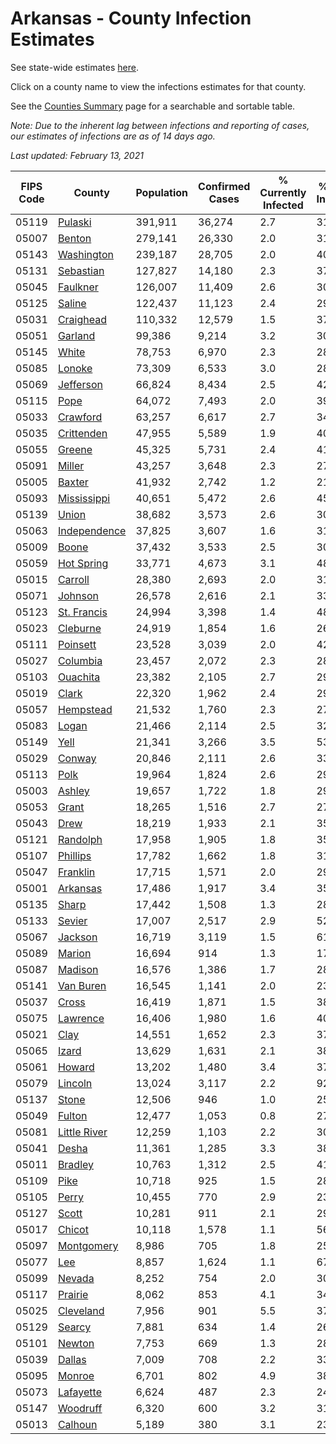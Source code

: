 # Arkansas - County Infection Estimates

See state-wide estimates [here](/infections/us-ar).

Click on a county name to view the infections estimates for that county.

See the [Counties Summary](/infections/summary-counties) page for a searchable and sortable table.

*Note: Due to the inherent lag between infections and reporting of cases, our estimates of infections are as of 14 days ago.*

*Last updated: February 13, 2021*

|   FIPS Code |                       County |   Population |   Confirmed Cases |   % Currently Infected |   % Total Infected |
|-------------|------------------------------|--------------|-------------------|------------------------|--------------------|
|       05119 |           [Pulaski](pulaski) |      391,911 |            36,274 |                    2.7 |               31.0 |
|       05007 |             [Benton](benton) |      279,141 |            26,330 |                    2.0 |               31.8 |
|       05143 |     [Washington](washington) |      239,187 |            28,705 |                    2.0 |               40.9 |
|       05131 |       [Sebastian](sebastian) |      127,827 |            14,180 |                    2.3 |               37.0 |
|       05045 |         [Faulkner](faulkner) |      126,007 |            11,409 |                    2.6 |               30.1 |
|       05125 |             [Saline](saline) |      122,437 |            11,123 |                    2.4 |               29.9 |
|       05031 |       [Craighead](craighead) |      110,332 |            12,579 |                    1.5 |               37.9 |
|       05051 |           [Garland](garland) |       99,386 |             9,214 |                    3.2 |               30.7 |
|       05145 |               [White](white) |       78,753 |             6,970 |                    2.3 |               28.9 |
|       05085 |             [Lonoke](lonoke) |       73,309 |             6,533 |                    3.0 |               28.9 |
|       05069 |       [Jefferson](jefferson) |       66,824 |             8,434 |                    2.5 |               42.8 |
|       05115 |                 [Pope](pope) |       64,072 |             7,493 |                    2.0 |               39.4 |
|       05033 |         [Crawford](crawford) |       63,257 |             6,617 |                    2.7 |               34.3 |
|       05035 |     [Crittenden](crittenden) |       47,955 |             5,589 |                    1.9 |               40.4 |
|       05055 |             [Greene](greene) |       45,325 |             5,731 |                    2.4 |               41.7 |
|       05091 |             [Miller](miller) |       43,257 |             3,648 |                    2.3 |               27.9 |
|       05005 |             [Baxter](baxter) |       41,932 |             2,742 |                    1.2 |               21.4 |
|       05093 |   [Mississippi](mississippi) |       40,651 |             5,472 |                    2.6 |               45.3 |
|       05139 |               [Union](union) |       38,682 |             3,573 |                    2.6 |               30.8 |
|       05063 | [Independence](independence) |       37,825 |             3,607 |                    1.6 |               31.8 |
|       05009 |               [Boone](boone) |       37,432 |             3,533 |                    2.5 |               30.8 |
|       05059 |     [Hot Spring](hot-spring) |       33,771 |             4,673 |                    3.1 |               48.1 |
|       05015 |           [Carroll](carroll) |       28,380 |             2,693 |                    2.0 |               31.6 |
|       05071 |           [Johnson](johnson) |       26,578 |             2,616 |                    2.1 |               33.8 |
|       05123 |   [St. Francis](st.-francis) |       24,994 |             3,398 |                    1.4 |               48.3 |
|       05023 |         [Cleburne](cleburne) |       24,919 |             1,854 |                    1.6 |               26.1 |
|       05111 |         [Poinsett](poinsett) |       23,528 |             3,039 |                    2.0 |               42.8 |
|       05027 |         [Columbia](columbia) |       23,457 |             2,072 |                    2.3 |               28.9 |
|       05103 |         [Ouachita](ouachita) |       23,382 |             2,105 |                    2.7 |               29.3 |
|       05019 |               [Clark](clark) |       22,320 |             1,962 |                    2.4 |               29.3 |
|       05057 |       [Hempstead](hempstead) |       21,532 |             1,760 |                    2.3 |               27.0 |
|       05083 |               [Logan](logan) |       21,466 |             2,114 |                    2.5 |               32.5 |
|       05149 |                 [Yell](yell) |       21,341 |             3,266 |                    3.5 |               53.1 |
|       05029 |             [Conway](conway) |       20,846 |             2,111 |                    2.6 |               33.4 |
|       05113 |                 [Polk](polk) |       19,964 |             1,824 |                    2.6 |               29.8 |
|       05003 |             [Ashley](ashley) |       19,657 |             1,722 |                    1.8 |               29.5 |
|       05053 |               [Grant](grant) |       18,265 |             1,516 |                    2.7 |               27.5 |
|       05043 |                 [Drew](drew) |       18,219 |             1,933 |                    2.1 |               35.4 |
|       05121 |         [Randolph](randolph) |       17,958 |             1,905 |                    1.8 |               35.5 |
|       05107 |         [Phillips](phillips) |       17,782 |             1,662 |                    1.8 |               31.5 |
|       05047 |         [Franklin](franklin) |       17,715 |             1,571 |                    2.0 |               29.0 |
|       05001 |         [Arkansas](arkansas) |       17,486 |             1,917 |                    3.4 |               35.9 |
|       05135 |               [Sharp](sharp) |       17,442 |             1,508 |                    1.3 |               28.5 |
|       05133 |             [Sevier](sevier) |       17,007 |             2,517 |                    2.9 |               52.0 |
|       05067 |           [Jackson](jackson) |       16,719 |             3,119 |                    1.5 |               61.1 |
|       05089 |             [Marion](marion) |       16,694 |               914 |                    1.3 |               17.8 |
|       05087 |           [Madison](madison) |       16,576 |             1,386 |                    1.7 |               28.3 |
|       05141 |       [Van Buren](van-buren) |       16,545 |             1,141 |                    2.0 |               23.8 |
|       05037 |               [Cross](cross) |       16,419 |             1,871 |                    1.5 |               38.2 |
|       05075 |         [Lawrence](lawrence) |       16,406 |             1,980 |                    1.6 |               40.2 |
|       05021 |                 [Clay](clay) |       14,551 |             1,652 |                    2.3 |               37.4 |
|       05065 |               [Izard](izard) |       13,629 |             1,631 |                    2.1 |               38.9 |
|       05061 |             [Howard](howard) |       13,202 |             1,480 |                    3.4 |               37.8 |
|       05079 |           [Lincoln](lincoln) |       13,024 |             3,117 |                    2.2 |               92.9 |
|       05137 |               [Stone](stone) |       12,506 |               946 |                    1.0 |               25.2 |
|       05049 |             [Fulton](fulton) |       12,477 |             1,053 |                    0.8 |               27.7 |
|       05081 | [Little River](little-river) |       12,259 |             1,103 |                    2.2 |               30.0 |
|       05041 |               [Desha](desha) |       11,361 |             1,285 |                    3.3 |               38.0 |
|       05011 |           [Bradley](bradley) |       10,763 |             1,312 |                    2.5 |               41.3 |
|       05109 |                 [Pike](pike) |       10,718 |               925 |                    1.5 |               28.8 |
|       05105 |               [Perry](perry) |       10,455 |               770 |                    2.9 |               23.8 |
|       05127 |               [Scott](scott) |       10,281 |               911 |                    2.1 |               29.1 |
|       05017 |             [Chicot](chicot) |       10,118 |             1,578 |                    1.1 |               56.0 |
|       05097 |     [Montgomery](montgomery) |        8,986 |               705 |                    1.8 |               25.6 |
|       05077 |                   [Lee](lee) |        8,857 |             1,624 |                    1.1 |               67.4 |
|       05099 |             [Nevada](nevada) |        8,252 |               754 |                    2.0 |               30.7 |
|       05117 |           [Prairie](prairie) |        8,062 |               853 |                    4.1 |               34.7 |
|       05025 |       [Cleveland](cleveland) |        7,956 |               901 |                    5.5 |               37.6 |
|       05129 |             [Searcy](searcy) |        7,881 |               634 |                    1.4 |               26.9 |
|       05101 |             [Newton](newton) |        7,753 |               669 |                    1.3 |               28.9 |
|       05039 |             [Dallas](dallas) |        7,009 |               708 |                    2.2 |               33.2 |
|       05095 |             [Monroe](monroe) |        6,701 |               802 |                    4.9 |               38.6 |
|       05073 |       [Lafayette](lafayette) |        6,624 |               487 |                    2.3 |               24.2 |
|       05147 |         [Woodruff](woodruff) |        6,320 |               600 |                    3.2 |               31.0 |
|       05013 |           [Calhoun](calhoun) |        5,189 |               380 |                    3.1 |               23.6 |
